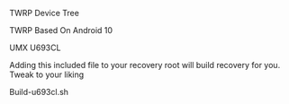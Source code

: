 TWRP Device Tree

TWRP Based On Android 10

UMX U693CL

Adding this included file to your recovery root will build recovery for you. Tweak to your liking

Build-u693cl.sh
